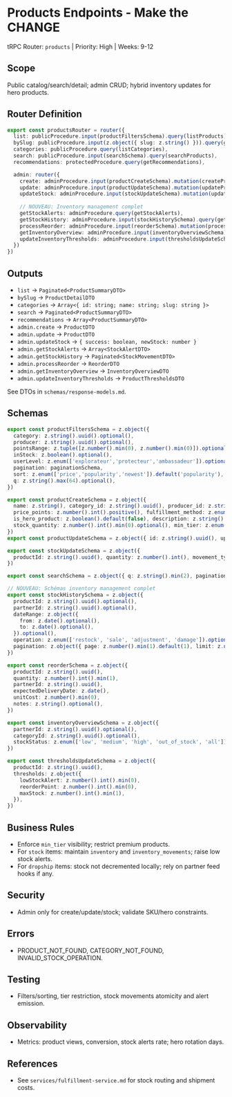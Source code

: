 # Products Endpoints - Make the CHANGE

 tRPC Router: `products` | Priority: High | Weeks: 9-12

## Scope
Public catalog/search/detail; admin CRUD; hybrid inventory updates for hero products.

## Router Definition
```ts
export const productsRouter = router({
  list: publicProcedure.input(productFiltersSchema).query(listProducts),
  bySlug: publicProcedure.input(z.object({ slug: z.string() })).query(getProductBySlug),
  categories: publicProcedure.query(listCategories),
  search: publicProcedure.input(searchSchema).query(searchProducts),
  recommendations: protectedProcedure.query(getRecommendations),

  admin: router({
    create: adminProcedure.input(productCreateSchema).mutation(createProduct),
    update: adminProcedure.input(productUpdateSchema).mutation(updateProduct),
    updateStock: adminProcedure.input(stockUpdateSchema).mutation(updateStock),
    
    // NOUVEAU: Inventory management complet
    getStockAlerts: adminProcedure.query(getStockAlerts),
    getStockHistory: adminProcedure.input(stockHistorySchema).query(getStockHistory),
    processReorder: adminProcedure.input(reorderSchema).mutation(processReorder),
    getInventoryOverview: adminProcedure.input(inventoryOverviewSchema).query(getInventoryOverview),
    updateInventoryThresholds: adminProcedure.input(thresholdsUpdateSchema).mutation(updateInventoryThresholds),
  })
})
```

## Outputs
- `list` → `Paginated<ProductSummaryDTO>`
- `bySlug` → `ProductDetailDTO`
- `categories` → `Array<{ id: string; name: string; slug: string }>`
- `search` → `Paginated<ProductSummaryDTO>`
- `recommendations` → `Array<ProductSummaryDTO>`
- `admin.create` → `ProductDTO`
- `admin.update` → `ProductDTO`
- `admin.updateStock` → `{ success: boolean, newStock: number }`
- `admin.getStockAlerts` → `Array<StockAlertDTO>`
- `admin.getStockHistory` → `Paginated<StockMovementDTO>`
- `admin.processReorder` → `ReorderDTO`
- `admin.getInventoryOverview` → `InventoryOverviewDTO`
- `admin.updateInventoryThresholds` → `ProductThresholdsDTO`

See DTOs in `schemas/response-models.md`.

## Schemas
```ts
export const productFiltersSchema = z.object({
  category: z.string().uuid().optional(),
  producer: z.string().uuid().optional(),
  pointsRange: z.tuple([z.number().min(0), z.number().min(0)]).optional(),
  inStock: z.boolean().optional(),
  userLevel: z.enum(['explorateur','protecteur','ambassadeur']).optional(),
  pagination: paginationSchema,
  sort: z.enum(['price','popularity','newest']).default('popularity'),
  q: z.string().max(64).optional(),
})

export const productCreateSchema = z.object({
  name: z.string(), category_id: z.string().uuid(), producer_id: z.string().uuid(),
  price_points: z.number().int().positive(), fulfillment_method: z.enum(['stock','dropship']),
  is_hero_product: z.boolean().default(false), description: z.string().optional(), images: z.array(z.string().url()).default([]),
  stock_quantity: z.number().int().min(0).optional(), min_tier: z.enum(['explorateur','protecteur','ambassadeur']).default('explorateur')
})
export const productUpdateSchema = z.object({ id: z.string().uuid(), updates: z.record(z.any()) })

export const stockUpdateSchema = z.object({
  productId: z.string().uuid(), quantity: z.number().int(), movement_type: z.enum(['in','out','adjustment']), reason: z.string()
})

export const searchSchema = z.object({ q: z.string().min(2), pagination: paginationSchema })

// NOUVEAU: Schémas inventory management complet
export const stockHistorySchema = z.object({
  productId: z.string().uuid().optional(),
  partnerId: z.string().uuid().optional(),
  dateRange: z.object({
    from: z.date().optional(),
    to: z.date().optional(),
  }).optional(),
  operation: z.enum(['restock', 'sale', 'adjustment', 'damage']).optional(),
  pagination: z.object({ page: z.number().min(1).default(1), limit: z.number().min(1).max(100).default(20) }),
})

export const reorderSchema = z.object({
  productId: z.string().uuid(),
  quantity: z.number().int().min(1),
  partnerId: z.string().uuid(),
  expectedDeliveryDate: z.date(),
  unitCost: z.number().min(0),
  notes: z.string().optional(),
})

export const inventoryOverviewSchema = z.object({
  partnerId: z.string().uuid().optional(),
  categoryId: z.string().uuid().optional(),
  stockStatus: z.enum(['low', 'medium', 'high', 'out_of_stock', 'all']).default('all'),
})

export const thresholdsUpdateSchema = z.object({
  productId: z.string().uuid(),
  thresholds: z.object({
    lowStockAlert: z.number().int().min(0),
    reorderPoint: z.number().int().min(0),
    maxStock: z.number().int().min(1),
  }),
})
```

## Business Rules
- Enforce `min_tier` visibility; restrict premium products.
- For `stock` items: maintain `inventory` and `inventory_movements`; raise low stock alerts.
- For `dropship` items: stock not decremented locally; rely on partner feed hooks if any.

## Security
- Admin only for create/update/stock; validate SKU/hero constraints.

## Errors
- PRODUCT_NOT_FOUND, CATEGORY_NOT_FOUND, INVALID_STOCK_OPERATION.

## Testing
- Filters/sorting, tier restriction, stock movements atomicity and alert emission.

## Observability
- Metrics: product views, conversion, stock alerts rate; hero rotation days.

## References
- See `services/fulfillment-service.md` for stock routing and shipment costs.
